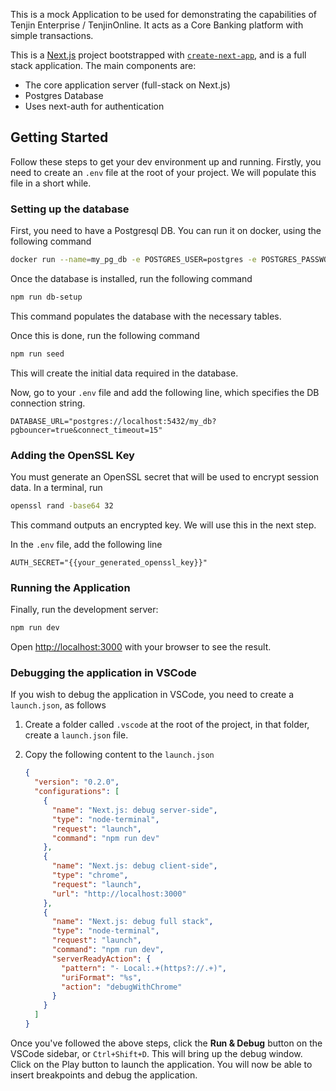 This is a mock Application to be used for demonstrating the capabilities of Tenjin Enterprise / TenjinOnline. It acts as a Core Banking platform with simple transactions.

This is a [Next.js](https://nextjs.org/) project bootstrapped with [`create-next-app`](https://github.com/vercel/next.js/tree/canary/packages/create-next-app), and is a full stack application. The main components are:

- The core application server (full-stack on Next.js)
- Postgres Database
- Uses next-auth for authentication

## Getting Started

Follow these steps to get your dev environment up and running. Firstly, you need to create an `.env` file at the root of your project. We will populate this file in a short while.

### Setting up the database

First, you need to have a Postgresql DB. You can run it on docker, using the following command

```bash
docker run --name=my_pg_db -e POSTGRES_USER=postgres -e POSTGRES_PASSWORD=secret -e POSTGRES_DB=my_db -p 5432:5432 -d postgres
```

Once the database is installed, run the following command

```bash
npm run db-setup
```

This command populates the database with the necessary tables.

Once this is done, run the following command

```bash
npm run seed
```

This will create the initial data required in the database.

Now, go to your `.env` file and add the following line, which specifies the DB connection string.

```
DATABASE_URL="postgres://localhost:5432/my_db?pgbouncer=true&connect_timeout=15"
```

### Adding the OpenSSL Key

You must generate an OpenSSL secret that will be used to encrypt session data. In a terminal, run

```bash
openssl rand -base64 32
```

This command outputs an encrypted key. We will use this in the next step.

In the `.env` file, add the following line

```
AUTH_SECRET="{{your_generated_openssl_key}}"
```

### Running the Application

Finally, run the development server:

```bash
npm run dev
```

Open [http://localhost:3000](http://localhost:3000) with your browser to see the result.

### Debugging the application in VSCode

If you wish to debug the application in VSCode, you need to create a `launch.json`, as follows

1. Create a folder called `.vscode` at the root of the project, in that folder, create a `launch.json` file.
2. Copy the following content to the `launch.json`

   ```json
   {
     "version": "0.2.0",
     "configurations": [
       {
         "name": "Next.js: debug server-side",
         "type": "node-terminal",
         "request": "launch",
         "command": "npm run dev"
       },
       {
         "name": "Next.js: debug client-side",
         "type": "chrome",
         "request": "launch",
         "url": "http://localhost:3000"
       },
       {
         "name": "Next.js: debug full stack",
         "type": "node-terminal",
         "request": "launch",
         "command": "npm run dev",
         "serverReadyAction": {
           "pattern": "- Local:.+(https?://.+)",
           "uriFormat": "%s",
           "action": "debugWithChrome"
         }
       }
     ]
   }
   ```

Once you've followed the above steps, click the **Run & Debug** button on the VSCode sidebar, or `Ctrl+Shift+D`. This will bring up the debug window. Click on the Play button to launch the application. You will now be able to insert breakpoints and debug the application.
